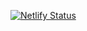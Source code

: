 [![Netlify Status](https://api.netlify.com/api/v1/badges/b077e3b1-e2da-4c74-8db4-31b3aa0ae4aa/deploy-status)](https://app.netlify.com/sites/elated-jennings-7549f2/deploys)
